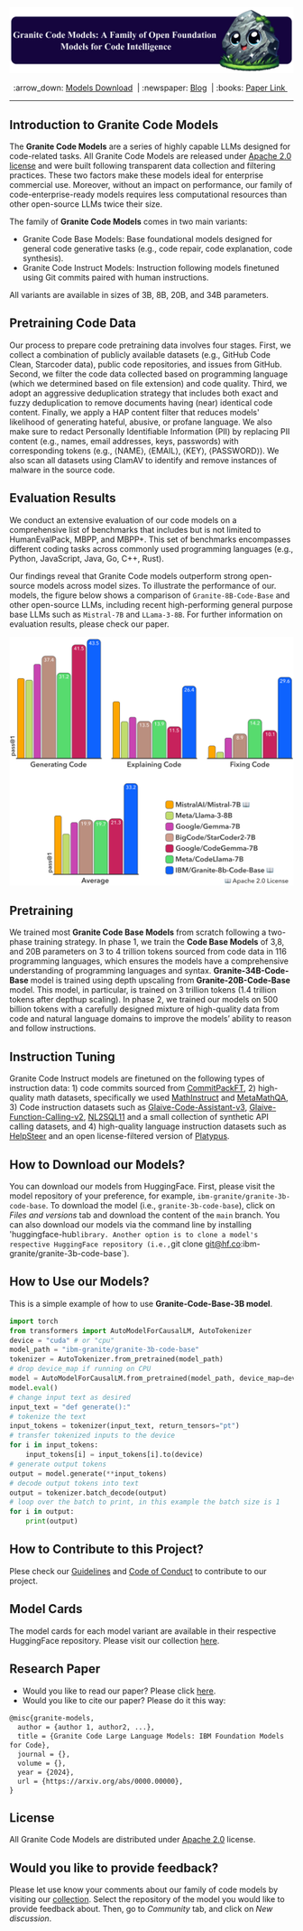 <p align="center">
  <img src="figures/granite-code-models-banner_1x.png" />
</p>

<p align="center">
        :arrow_down: <a href="https://huggingface.co/collections/ibm-granite/granite-code-models-6624c5cec322e4c148c8b330"> Models Download</a>&nbsp | :newspaper: <a href="http://"> Blog</a>&nbsp | :books: <a href="https://">Paper Link </a>&nbsp
<br>

---
## Introduction to Granite Code Models
The **Granite Code Models** are a series of highly capable LLMs designed for code-related tasks. All Granite Code Models are released under [Apache 2.0 license](https://www.apache.org/licenses/LICENSE-2.0) and were built following transparent data collection and filtering practices. These two factors make these models ideal for enterprise commercial use. Moreover, without an impact on performance, our family of code-enterprise-ready models requires less computational resources than other open-source LLMs twice their size.

The family of **Granite Code Models** comes in two main variants:

* Granite Code Base Models: Base foundational models designed for general code generative tasks (e.g., code repair, code explanation, code synthesis).
* Granite Code Instruct Models: Instruction following models finetuned using Git commits paired with human instructions.

All variants are available in sizes of 3B, 8B, 20B, and 34B parameters.

## Pretraining Code Data
Our process to prepare code pretraining data involves four stages. First, we collect a combination of publicly available datasets (e.g., GitHub Code Clean, Starcoder data), public code repositories, and issues from GitHub. Second, we filter the code data collected based on programming language (which we determined based on file extension) and code quality. Third, we adopt an aggressive deduplication strategy that includes both exact and fuzzy deduplication to remove documents having (near) identical code content. Finally, we apply a HAP content filter that reduces models' likelihood of generating hateful, abusive, or profane language. We also make sure to redact Personally Identifiable Information (PII) by replacing PII content (e.g., names, email addresses, keys, passwords) with corresponding tokens (e.g., ⟨NAME⟩, ⟨EMAIL⟩, ⟨KEY⟩, ⟨PASSWORD⟩). We also scan all datasets using ClamAV to identify and remove instances of malware in the source code.
    
## Evaluation Results
We conduct an extensive evaluation of our code models on a comprehensive list of benchmarks that includes but is not limited to HumanEvalPack, MBPP, and MBPP+. This set of benchmarks encompasses different coding tasks across commonly used programming languages (e.g., Python, JavaScript, Java, Go, C++, Rust).

Our findings reveal that Granite Code models outperform strong open-source models across model sizes. To illustrate the performance of our. models, the figure below shows a comparison of `Granite-8B-Code-Base` and other open-source  LLMs, including recent high-performing general purpose base LLMs such as `Mistral-7B` and `LLama-3-8B`. For further information on evaluation results, please check our paper.
    
<img src="./figures/GraniteCodeFigure1.png" />

## Pretraining
We trained most **Granite Code Base Models** from scratch following a two-phase training strategy. In phase 1, we train the **Code Base Models** of 3,8, and 20B parameters on 3 to 4 trillion tokens sourced from code data in 116 programming languages, which ensures the models have a comprehensive understanding of programming languages and syntax. **Granite-34B-Code-Base** model is trained using depth upscaling from **Granite-20B-Code-Base** model. This model, in particular, is trained on 3 trillion tokens (1.4 trillion tokens after depthup scaling). In phase 2, we trained our models on 500 billion tokens with a carefully designed mixture of high-quality data from code and natural language domains to improve the models’ ability to reason and follow instructions. 

## Instruction Tuning
Granite Code Instruct models are finetuned on the following types of instruction data: 1) code commits sourced from [CommitPackFT](https://huggingface.co/datasets/bigcode/commitpackft), 2) high-quality math datasets, specifically we used [MathInstruct](https://huggingface.co/datasets/TIGER-Lab/MathInstruct) and [MetaMathQA](https://huggingface.co/datasets/meta-math/MetaMathQA), 3) Code instruction datasets such as [Glaive-Code-Assistant-v3](https://huggingface.co/datasets/glaiveai/glaive-code-assistant-v3), [Glaive-Function-Calling-v2](https://huggingface.co/datasets/glaiveai/glaive-function-calling-v2), [NL2SQL11](https://huggingface.co/datasets/bugdaryan/sql-create-context-instruction) and a small collection of synthetic API calling datasets, and 4) high-quality language instruction datasets such as [HelpSteer](https://huggingface.co/datasets/nvidia/HelpSteer) and an open license-filtered version of [Platypus](https://huggingface.co/datasets/garage-bAInd/Open-Platypus).

## How to Download our Models?
You can download our models from HuggingFace. First, please visit the model repository of your preference, for example, `ibm-granite/granite-3b-code-base`. To download the model (i.e., `granite-3b-code-base`), click on *Files and versions* tab and download the content of the `main` branch. You can also download our models via the command line by installing 'huggingface-hub` library. Another option is to clone a model's respective HuggingFace repository (i.e., `git clone git@hf.co:ibm-granite/granite-3b-code-base`).

## How to Use our Models?

This is a simple example of how to use **Granite-Code-Base-3B model**.

```python
import torch
from transformers import AutoModelForCausalLM, AutoTokenizer
device = "cuda" # or "cpu"
model_path = "ibm-granite/granite-3b-code-base"
tokenizer = AutoTokenizer.from_pretrained(model_path)
# drop device_map if running on CPU
model = AutoModelForCausalLM.from_pretrained(model_path, device_map=device)
model.eval()
# change input text as desired
input_text = "def generate():"
# tokenize the text
input_tokens = tokenizer(input_text, return_tensors="pt")
# transfer tokenized inputs to the device
for i in input_tokens:
    input_tokens[i] = input_tokens[i].to(device)
# generate output tokens
output = model.generate(**input_tokens)
# decode output tokens into text
output = tokenizer.batch_decode(output)
# loop over the batch to print, in this example the batch size is 1
for i in output:
    print(output)
```
## How to Contribute to this Project?
Plese check our [Guidelines](/CONTRIBUTING.md) and [Code of Conduct](/CODE_OF_CONDUCT.md) to contribute to our project.

## Model Cards
The model cards for each model variant are available in their respective HuggingFace repository. Please visit our collection [here](https://huggingface.co/collections/ibm-granite/granite-code-models-6624c5cec322e4c148c8b330).
    
## Research Paper
* Would you like to read our paper? Please click [here](https://www.overleaf.com/project/6520094b0a31c2dc6445597e).
* Would you like to cite our paper? Please do it this way:
    
```
@misc{granite-models,
  author = {author 1, author2, ...},
  title = {Granite Code Large Language Models: IBM Foundation Models for Code},
  journal = {},
  volume = {},
  year = {2024},
  url = {https://arxiv.org/abs/0000.00000},
}
```

## License 
All Granite Code Models are distributed under [Apache 2.0](./LICENSE) license.

## Would you like to provide feedback?
Please let use know your comments about our family of code models by visiting our [collection](https://huggingface.co/collections/ibm-granite/granite-code-models-6624c5cec322e4c148c8b330). Select the repository of the model you would like to provide feedback about. Then, go to *Community* tab, and click on *New discussion*.